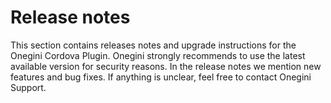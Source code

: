 # Release notes

This section contains releases notes and upgrade instructions for the Onegini Cordova Plugin.
Onegini strongly recommends to use the latest available version for security reasons.
In the release notes we mention new features and bug fixes. If anything is unclear, feel free to contact Onegini Support.
